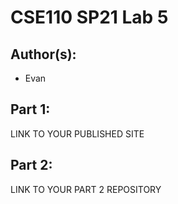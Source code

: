 # CSE110 SP21 Lab 5

## Author(s):
- Evan

## Part 1:

LINK TO YOUR PUBLISHED SITE

## Part 2:

LINK TO YOUR PART 2 REPOSITORY
